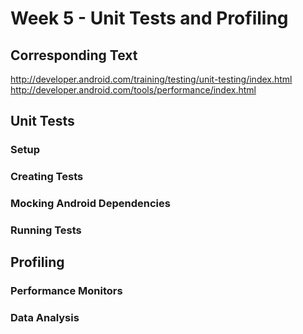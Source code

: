 # Week 5 - Unit Tests and Profiling

## Corresponding Text
http://developer.android.com/training/testing/unit-testing/index.html
http://developer.android.com/tools/performance/index.html

## Unit Tests

### Setup

### Creating Tests

### Mocking Android Dependencies

### Running Tests

## Profiling

### Performance Monitors

### Data Analysis